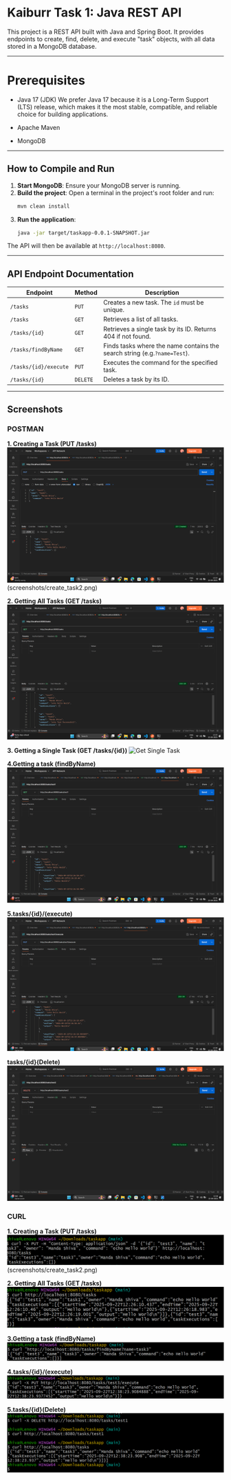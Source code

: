 # Kaiburr Task 1: Java REST API

This project is a REST API built with Java and Spring Boot. 
It provides endpoints to create, find, delete, and execute "task" objects, with all data stored in a MongoDB database.

--------------------------------------------------------------------------------------------------

# Prerequisites

- Java 17 (JDK) 
  We prefer Java 17 because it is a Long-Term Support (LTS) release, which makes it the most stable, compatible, and reliable choice for building applications.
  
- Apache Maven
- MongoDB

--------------------------------------------------------------------------------------------------

## How to Compile and Run

1.  **Start MongoDB**: Ensure your MongoDB server is running.
2.  **Build the project**: Open a terminal in the project's root folder and run:
    ```bash
    mvn clean install
    ```
3.  **Run the application**:
    ```bash
    java -jar target/taskapp-0.0.1-SNAPSHOT.jar
    ```
The API will then be available at `http://localhost:8080`.

---

## API Endpoint Documentation

| Endpoint                  | Method | Description                                                              |
| ------------------------- | ------ | ------------------------------------------------------------------------ |
| `/tasks`                  | `PUT`  | Creates a new task. The `id` must be unique.                             |
| `/tasks`                  | `GET`  | Retrieves a list of all tasks.                                           |
| `/tasks/{id}`             | `GET`  | Retrieves a single task by its ID. Returns 404 if not found.             |
| `/tasks/findByName`       | `GET`  | Finds tasks where the name contains the search string (e.g.`?name=Test`).|
| `/tasks/{id}/execute`     | `PUT`  | Executes the command for the specified task.                             |
| `/tasks/{id}`             | `DELETE`| Deletes a task by its ID.                                               |

---

## Screenshots

### POSTMAN


**1. Creating a Task (PUT /tasks)**
![Create Task](screenshots/postman/create_task1.png)(screenshots/create_task2.png)

**2. Getting All Tasks (GET /tasks)**
![Get All Tasks](screenshots/postman/GetAllTasks.png)

**3. Getting a Single Task (GET /tasks/{id})**
![Get Single Task](screenshots/postman/GetSingleTask.png)

**4.Getting a task (findByName)**
![Search by ID](screenshots/postman/SearchByID.png)

**5.tasks/{id}/(execute)**
![Execute](screenshots/postman/Execute.png)

**tasks/{id}(Delete)**
![Delete](screenshots/postman/Delete.png)


### CURL

**1. Creating a Task (PUT /tasks)**
![Create Task](screenshots/curl/create_task.png)(screenshots/create_task2.png)

**2. Getting All Tasks (GET /tasks)**
![Get All Tasks](screenshots/curl/GetAllTasks.png)

**3.Getting a task (findByName)**
![Search by ID](screenshots/curl/SearchByName.png)

**4.tasks/{id}/(execute)**
![Execute](screenshots/curl/Execute.png)

**5.tasks/{id}(Delete)**
![Delete](screenshots/curl/Delete.png)
